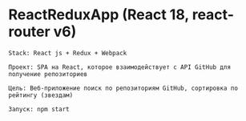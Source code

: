 # ReactReduxApp (React 18, react-router v6)
 
```
Stack: React js + Redux + Webpack
```

```
Проект: SPA на React, которое взаимодействует с API GitHub для получение репозиториев 
```

```
Цель: Веб-приложение поиск по репозиториям GitHub, сортировка по рейтингу (звездам)
```

```
Запуск: npm start 
```
